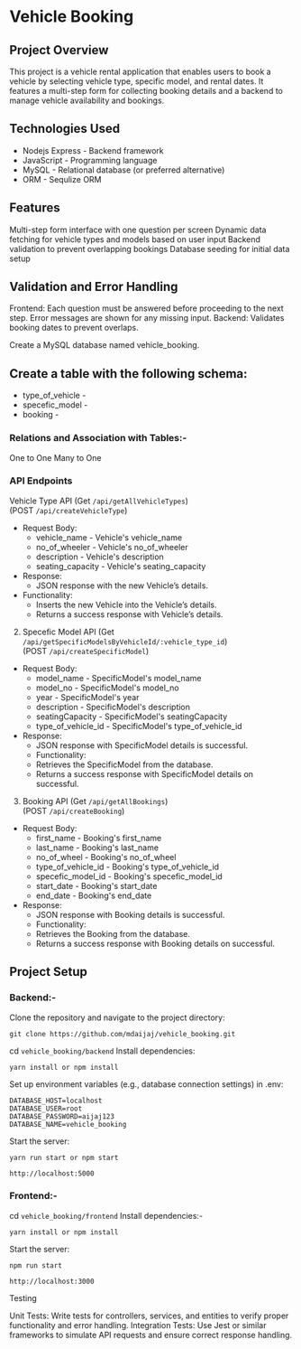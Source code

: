 # Vehicle Booking
## Project Overview
This project is a vehicle rental application that enables users to book a vehicle by selecting vehicle type, specific model, and rental dates. 
It features a multi-step form for collecting booking details and a backend to manage vehicle availability and bookings.

## Technologies Used
- Nodejs Express - Backend framework
- JavaScript - Programming language
- MySQL - Relational database (or preferred alternative)
- ORM - Sequlize ORM

## Features
Multi-step form interface with one question per screen
Dynamic data fetching for vehicle types and models based on user input
Backend validation to prevent overlapping bookings
Database seeding for initial data setup

## Validation and Error Handling
Frontend: Each question must be answered before proceeding to the next step. Error messages are shown for any missing input.
Backend: Validates booking dates to prevent overlaps.

Create a MySQL database named vehicle_booking.
## Create a table with the following schema:
- type_of_vehicle -
- specefic_model -
- booking -

### Relations and Association with Tables:-
One to One 
Many to One


### API Endpoints
Vehicle Type API (Get `/api/getAllVehicleTypes`) <br/>
(POST `/api/createVehicleType`)
- Request Body:
    - vehicle_name - Vehicle's vehicle_name
    - no_of_wheeler - Vehicle's no_of_wheeler
    - description - Vehicle's description
    - seating_capacity - Vehicle's seating_capacity
- Response:
    - JSON response with the new Vehicle’s details.
- Functionality:
    - Inserts the new Vehicle into the Vehicle’s details.
    - Returns a success response with Vehicle’s details.

2. Specefic Model API (Get `/api/getSpecificModelsByVehicleId/:vehicle_type_id`) <br/>
    (POST `/api/createSpecificModel`)
- Request Body:
    - model_name - SpecificModel's model_name
    - model_no - SpecificModel's model_no
    - year - SpecificModel's year
    - description - SpecificModel's description
    - seatingCapacity - SpecificModel's seatingCapacity
    - type_of_vehicle_id - SpecificModel's type_of_vehicle_id
- Response:
    - JSON response with SpecificModel details  is successful.
    - Functionality:
    - Retrieves the SpecificModel from the database.
    - Returns a success response with SpecificModel details on successful.

3. Booking API (Get `/api/getAllBookings`) <br/>
    (POST `/api/createBooking`)
- Request Body:
    - first_name - Booking's first_name
    - last_name - Booking's last_name
    - no_of_wheel - Booking's no_of_wheel
    - type_of_vehicle_id - Booking's type_of_vehicle_id
    - specefic_model_id - Booking's specefic_model_id
    - start_date - Booking's start_date
    - end_date - Booking's end_date
- Response:
    - JSON response with Booking details  is successful.
    - Functionality:
    - Retrieves the Booking from the database.
    - Returns a success response with Booking details on successful.

## Project Setup
### Backend:-
Clone the repository and navigate to the project directory:
```
git clone https://github.com/mdaijaj/vehicle_booking.git
```
cd `vehicle_booking/backend`
Install dependencies:
```
yarn install or npm install 
```
Set up environment variables (e.g., database connection settings) in .env:
```
DATABASE_HOST=localhost
DATABASE_USER=root
DATABASE_PASSWORD=aijaj123
DATABASE_NAME=vehicle_booking
```

Start the server:
```
yarn run start or npm start
```
```
http://localhost:5000
```

### Frontend:-

cd `vehicle_booking/frontend`
Install dependencies:-
```
yarn install or npm install 
```

Start the server:
```
npm run start
```
```
http://localhost:3000
```
Testing

Unit Tests: Write tests for controllers, services, and entities to verify proper functionality and error handling.
Integration Tests: Use Jest or similar frameworks to simulate API requests and ensure correct response handling.

